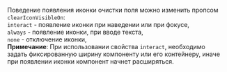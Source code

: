 Поведение появления иконки очистки поля можно изменить пропсом `clearIconVisibleOn`:
<br/>
`interact` - появление иконки при наведении или при фокусе,
<br/>
`always` - появление иконки, при вводе текста,
<br/>
`none` - отключение иконки,
<br/>
**Примечание**: При использовании свойства `interact`, 
необходимо задать фиксированную ширину компоненту или его контейнеру, 
иначе при появлении иконки компонент начнет расширяться.